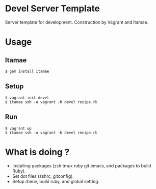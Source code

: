 # Devel Server Template
Server template for development.
Construction by Vagrant and Itamae.

# Usage
## Itamae
```shell
$ gem install itamae
```

## Setup
```shell
$ vagrant init devel
$ itamae ssh -u vagrant -h devel recipe.rb
```

## Run
```shell
$ vagrant up
$ itamae ssh -u vagrant -h devel recipe.rb
```

# What is doing ?

- Installing packages (zsh tmux ruby git emacs, and packages to build Ruby).
- Set dot files (zshrc, gitconfig).
- Setup rbenv, build ruby, and global setting.
